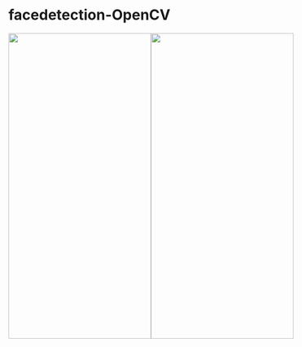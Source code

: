 # facedetection-OpenCV

<div style="display: flex;">
<img src="https://user-images.githubusercontent.com/63645518/168029980-18297f49-2d58-4e2c-b4fa-757e52d75b7f.jpeg" width="280" height="600">
<img src="https://user-images.githubusercontent.com/63645518/168030122-f365437e-8607-466d-95cb-28fb8f36e501.jpeg" width="280" height="600">
